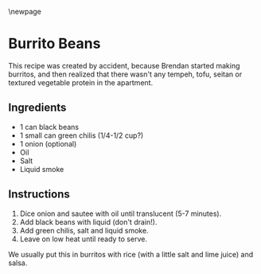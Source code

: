 \newpage

# Burrito Beans

This recipe was created by accident, because Brendan started making
burritos, and then realized that there wasn't any tempeh, tofu, seitan or
textured vegetable protein in the apartment.

## Ingredients

  * 1 can black beans
  * 1 small can green chilis (1/4-1/2 cup?)
  * 1 onion (optional)
  * Oil
  * Salt
  * Liquid smoke

## Instructions

 1. Dice onion and sautee with oil until translucent (5-7 minutes).
 2. Add black beans with liquid (don't drain!).
 3. Add green chilis, salt and liquid smoke.
 4. Leave on low heat until ready to serve.

We usually put this in burritos with rice (with a little salt and lime juice)
and salsa.
